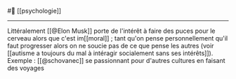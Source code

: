 #🌲  [[psychologie]]

---
Littéralement [[@Elon Musk]] porte de l'intérêt à faire des puces pour le cerveau alors que c'est im[[moral]] ; tant qu'on pense personnellement qu'il faut progresser alors on ne soucie pas de ce que pense les autres (voir [[autisme a toujours du mal à intéragir socialement sans ses intérêts]]). Exemple : [[@schovanec]] se passionnant pour d'autres cultures en faisant des voyages